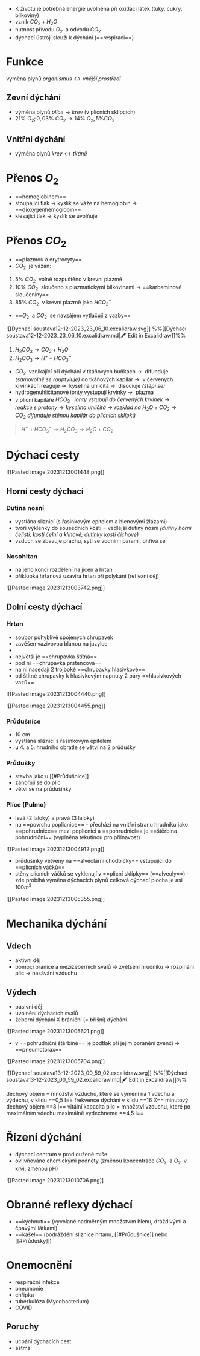 - K životu je potřebná energie uvolněná při oxidaci látek (tuky, cukry, bílkoviny)
- vznik ${CO_2 + H_2O\ }$
- nutnost přívodu ${O_2\ }$ a odvodu $CO_2$
- dýchací ústrojí slouží k dýchání (==respiraci==)
# Funkce
výměna plynů $organismus \longleftrightarrow vnější \ prostředí$

## Zevní dýchání
- výměna plynů $plíce \longrightarrow krev$ (v plicních sklípcích)
- $21 \% \ O_2; 0,03\% \ CO_2 \longrightarrow 14\% \ O_2, 5\% CO_2$
## Vnitřní dýchání
- výměna plynů $krev \longleftrightarrow tkáně$
# Přenos $O_2$
- ==hemoglobinem==
- stoupající tlak $\longrightarrow$ kyslík se váže na hemoglobin $\longrightarrow$ ==dioxygenhemoglobin==
-  klesající tlak $\longrightarrow$ kyslík se uvolňuje
# Přenos $CO_2$
- ==plazmou a erytrocyty==
- ${CO_2\ }$ je vázán:
1. ${5\% \ CO_2\ }$ volně rozpuštěno v krevní plazmě
2. ${10\% \ CO_2\ }$ sloučeno s plazmatickými bílkovinami $\longrightarrow$ ==karbaminové sloučeniny==
3. ${85\% \ CO_2\ }$ v krevní plazmě jako $HCO_3^-$
- ==${O_2\ }$ a ${CO_2\ }$ se navzájem vytlačují z vazby==

![[Dýchací soustava12-12-2023_23_06_10.excalidraw.svg]]
%%[[Dýchací soustava12-12-2023_23_06_10.excalidraw.md|🖋 Edit in Excalidraw]]%%

1. ${H_2CO_3 \longrightarrow CO_2+H_2O\ }$
2. ${H_2CO_3 \longrightarrow H^+ + HCO_3^-\ }$

- ${CO_2\ }$ vznikající při dýchání v tkáňových buňkách ${\longrightarrow\ }$ difunduje _(samovolně se rouptyluje)_ do tkáňových kapilár ${\longrightarrow\ }$ v červených krvinkách reaguje ${\longrightarrow\ }$  kyselina uhličitá ${\longrightarrow\ }$ disociuje _(štěpí se)_
- hydrogenuhličitanové ionty vystupují krvinky ${\longrightarrow\ }$ plazma
- v plicní kapiláře  ${HCO_3^-\ ionty\ vstupují\ do \ červených\ krvinek \longrightarrow reakce\ s\ protony \longrightarrow kyselina\ uhličitá \longrightarrow rozklad\ na\ H_2O + CO_2 \longrightarrow CO_2\ difunduje\ stěnou\ kapilár\ do\ plicních\ sklípků \ }$ 

>${H^++HCO_3^- \longrightarrow H_2CO_3\longrightarrow H_2O + CO_2\ }$

# Dýchací cesty

![[Pasted image 20231213001448.png]]

## Horní cesty dýchací
### Dutina nosní
- vystlána sliznicí (s řasinkovým epitelem a hlenovými žlázami)
- tvoří výklenky do sousedních kostí = vedlejší dutiny nosní _(dutiny horní čelisti, kosti čelní a klínové, dutinky kosti čichové)_
- vzduch se zbavuje prachu, sytí se vodními parami, ohřívá se
### Nosohltan
- na jeho konci rozdělení na jícen a hrtan
- příklopka hrtanová uzavírá hrtan při polykání (reflexní děj)

![[Pasted image 20231213003742.png]]

## Dolní cesty dýchací
### Hrtan
- soubor pohyblivě spojených chrupavek
- zavěšen vazivovou blánou na jazylce
- 
- největší je ==chrupavka štítná==
- pod ní ==chrupavka prstencová==
- na ni nasedají 2 trojboké ==chrupavky hlasivkové==
- od štítné chrupavky k hlasivkovým napnuty 2 páry ==hlasivkových vazů==

![[Pasted image 20231213004440.png]]

![[Pasted image 20231213004455.png]]

### Průdušnice
- 10 cm
- vystlána sliznicí s řasinkovým epitelem
- u 4. a 5. hrudního obratle se větví na 2 průdušky
### Průdušky
- stavba jako u [[#Průdušnice]]
- zanořují se do plic
- větví se na průdušinky
### Plíce (Pulmo)
- levá (2 laloky) a pravá (3 laloky)
- na ==povrchu poplicnice== - přechází  na vnitřní stranu hrudníku jako ==pohrudnice==
mezi poplicnicí a ==pohrudnicí== je ==štěrbina pohrudniční== (vyplněna tekutinou pro přilnavost)

![[Pasted image 20231213004912.png]]

- průdušinky větveny na ==alveolární chodbičky== vstupující do ==plicních váčků==
- stěny plicních váčků se vyklenují v ==plicní sklípky== (==alveoly==) – zde probíhá výměna dýchacích plynů
celková dýchací plocha je asi $100 m^2$

![[Pasted image 20231213005355.png]]

# Mechanika dýchání
## Vdech
- aktivní děj
- pomocí bránice a mezižeberních svalů $\longrightarrow$ zvětšení hrudníku $\longrightarrow$  rozpínání plic $\longrightarrow$ nasávání vzduchu

## Výdech
- pasivní děj
- uvolnění dýchacích svalů
- žeberní dýchání X brániční (= břišní) dýchání

![[Pasted image 20231213005621.png]]

- v ==pohrudniční štěrbině== je podtlak
při jejím poranění zvenčí $\longrightarrow$ ==pneumotorax==

![[Pasted image 20231213005704.png]]


![[Dýchací soustava13-12-2023_00_59_02.excalidraw.svg]]
%%[[Dýchací soustava13-12-2023_00_59_02.excalidraw.md|🖋 Edit in Excalidraw]]%%

 dechový objem = množství vzduchu, které se vymění na 1 vdechu a výdechu, v klidu  ==0,5 l==
frekvence dýchání v klidu ==16 X==
minutový dechový objem ==8 l==
vitální kapacita plic = množství vzduchu, které po maximálním vdechu maximálně vydechneme ==4,5 l==

# Řízení dýchání
- dýchací centrum v prodloužené míše
- ovlivňováno chemickými podněty (změnou koncentrace ${CO_2\ }$ a ${O_2\ }$ v krvi, změnou pH)

![[Pasted image 20231213010706.png]]

# Obranné reflexy dýchací
- ==kýchnutí== (vyvolané nadměrným množstvím hlenu, dráždivými a čpavými 
látkami)
- ==kašel== (podráždění sliznice hrtanu, [[#Průdušnice]] nebo [[#Průdušky]])

# Onemocnění

- respirační infekce
- pneumonie
- chřipka
- tuberkulóza (Mycobacterium)
- COVID
## Poruchy
- ucpání dýchacích cest
- astma